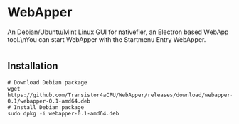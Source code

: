 # WebApper
An Debian/Ubuntu/Mint Linux GUI for nativefier, an Electron based WebApp tool.\nYou can start WebApper with the Startmenu Entry WebApper.
#
## Installation
```
# Download Debian package 
wget https://github.com/Transistor4aCPU/WebApper/releases/download/webapper-0.1/webapper-0.1-amd64.deb
# Install Debian package 
sudo dpkg -i webapper-0.1-amd64.deb
```
